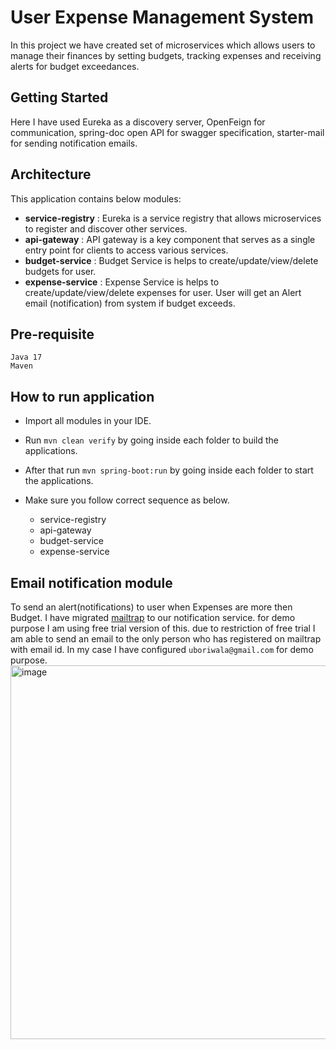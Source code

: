 # User Expense Management System
In this project we have created set of microservices which allows users to manage their finances by setting budgets, tracking expenses and
receiving alerts for budget exceedances.

## Getting Started
Here I have used Eureka as a discovery server, OpenFeign for communication, spring-doc open API for swagger specification, starter-mail for sending notification emails.

## Architecture
This application contains below modules:

- **service-registry** : Eureka is a service registry that allows microservices to register and discover other services.
- **api-gateway** : API gateway is a key component that serves as a single entry point for clients to access various services.
- **budget-service** : Budget Service is helps to create/update/view/delete budgets for user.
- **expense-service** : Expense Service is helps to create/update/view/delete expenses for user. User will get an Alert email (notification) from system if budget exceeds.

## Pre-requisite
    Java 17
    Maven

## How to run application 
- Import all modules in your IDE.
- Run `mvn clean verify` by going inside each folder to build the applications.
- After that run `mvn spring-boot:run` by going inside each folder to start the applications.
- Make sure you follow correct sequence as below.

    * service-registry
    * api-gateway
    * budget-service
    * expense-service
      
##  Email notification module
To send an alert(notifications) to user when Expenses are more then Budget.
I have migrated [mailtrap](https://mailtrap.io/) to our notification service. for demo purpose I am using free trial version of this. due to restriction of free trial I am able to send an email to the only person who has registered on mailtrap with email id. In my case I have configured `uboriwala@gmail.com` for demo purpose.
<img width="598" alt="image" src="https://github.com/user-attachments/assets/4cbc4e4e-5fe8-4c28-9f60-4e23e61e042d">

